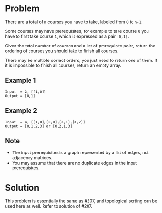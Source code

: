 # Problem

There are a total of `n` courses you have to take, labeled from `0` to `n-1`.

Some courses may have prerequisites, for example to take course `0` you have to first take course `1`, which is expressed as a pair `[0,1]`.

Given the total number of courses and a list of prerequisite pairs, return the ordering of courses you should take to finish all courses.

There may be multiple correct orders, you just need to return one of them. If it is impossible to finish all courses, return an empty array.

## Example 1

```
Input  = 2, [[1,0]]
Output = [0,1]
```

## Example 2

```
Input  = 4, [[1,0],[2,0],[3,1],[3,2]]
Output = [0,1,2,3] or [0,2,1,3]
```

## Note

- The input prerequisites is a graph represented by a list of edges, not adjacency matrices.
- You may assume that there are no duplicate edges in the input prerequisites.

# Solution

This problem is essentially the same as #207, and topological sorting can be used here as well. Refer to solution of #207.
